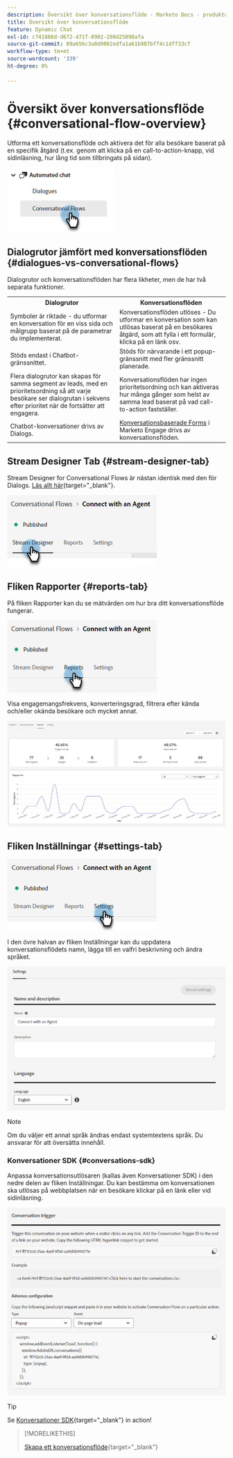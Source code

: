 ```yaml
---
description: Översikt över konversationsflöde - Marketo Docs - produktdokumentation
title: Översikt över konversationsflöde
feature: Dynamic Chat
exl-id: c741886d-d672-471f-8902-208d25898afa
source-git-commit: 09a656c3a0d0002edfa1a61b987bff4c1dff33cf
workflow-type: tm+mt
source-wordcount: '339'
ht-degree: 0%

---
```


# Översikt över konversationsflöde {#conversational-flow-overview}

Utforma ett konversationsflöde och aktivera det för alla besökare baserat på en specifik åtgärd (t.ex. genom att klicka på en call-to-action-knapp, vid sidinläsning, hur lång tid som tillbringats på sidan).

![](assets/conversational-flow-overview-1.png)

## Dialogrutor jämfört med konversationsflöden {#dialogues-vs-conversational-flows}

Dialogrutor och konversationsflöden har flera likheter, men de har två separata funktioner.

<table>
 <tbody>
  <tr>
   <th style="width:50%">Dialogrutor</th>
   <th style="width:50%">Konversationsflöden</th>
  </tr>
  <tr>
   <td>Symboler är riktade - du utformar en konversation för en viss sida och målgrupp baserat på de parametrar du implementerat.</td>
   <td>Konversationsflöden utlöses - Du utformar en konversation som kan utlösas baserat på en besökares åtgärd, som att fylla i ett formulär, klicka på en länk osv.</td>
  </tr>
   <tr>
   <td>Stöds endast i Chatbot-gränssnittet.</td>
   <td>Stöds för närvarande i ett popup-gränssnitt med fler gränssnitt planerade.</td>
  </tr>
  </tr>
   <tr>
   <td>Flera dialogrutor kan skapas för samma segment av leads, med en prioritetsordning så att varje besökare ser dialogrutan i sekvens efter prioritet när de fortsätter att engagera.</td>
   <td>Konversationsflöden har ingen prioritetsordning och kan aktiveras hur många gånger som helst av samma lead baserat på vad call-to-action fastställer.</td>
  </tr>
  <tr>
   <td>Chatbot-konversationer drivs av Dialogs.</td>
   <td><a href="/help/marketo/product-docs/demand-generation/dynamic-chat/automated-chat/conversational-flow-settings-for-marketo-engage-forms.md" target="_blank">Konversationsbaserade Forms</a> i Marketo Engage drivs av konversationsflöden.</td>
  </tr>
 </tbody>
</table>

## Stream Designer Tab {#stream-designer-tab}

Stream Designer for Conversational Flows är nästan identisk med den för Dialogs. [Läs allt här](/help/marketo/product-docs/demand-generation/dynamic-chat/automated-chat/stream-designer.md){target="_blank"}.

![](assets/conversational-flow-overview-2.png)

## Fliken Rapporter {#reports-tab}

På fliken Rapporter kan du se mätvärden om hur bra ditt konversationsflöde fungerar.

![](assets/conversational-flow-overview-3.png)

Visa engagemangsfrekvens, konverteringsgrad, filtrera efter kända och/eller okända besökare och mycket annat.

![](assets/conversational-flow-overview-4.png)

## Fliken Inställningar {#settings-tab}

![](assets/conversational-flow-overview-5.png)

I den övre halvan av fliken Inställningar kan du uppdatera konversationsflödets namn, lägga till en valfri beskrivning och ändra språket.

![](assets/conversational-flow-overview-6.png)

>[!NOTE]
>
>Om du väljer ett annat språk ändras endast systemtextens språk. Du ansvarar för att översätta innehåll.

### Konversationer SDK {#conversations-sdk}

Anpassa konversationsutlösaren (kallas även Konversationer SDK) i den nedre delen av fliken Inställningar. Du kan bestämma om konversationen ska utlösas på webbplatsen när en besökare klickar på en länk eller vid sidinläsning.

![](assets/conversational-flow-overview-7.png)

>[!TIP]
>
>Se [Konversationer SDK](https://experienceleague.adobe.com/tools/marketo-dynamic-chatbot/conversations-sdk/?lang=sv-SE){target="_blank"} in action!

>[!MORELIKETHIS]
>
>[Skapa ett konversationsflöde](/help/marketo/product-docs/demand-generation/dynamic-chat/automated-chat/create-a-conversational-flow.md){target="_blank"}

